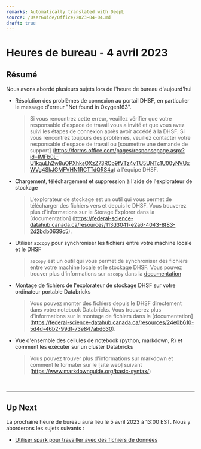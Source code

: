 ```yaml
---
remarks: Automatically translated with DeepL
source: /UserGuide/Office/2023-04-04.md
draft: true
---
```


# Heures de bureau - 4 avril 2023

## Résumé

Nous avons abordé plusieurs sujets lors de l'heure de bureau d'aujourd'hui

- Résolution des problèmes de connexion au portail DHSF, en particulier le message d'erreur "Not found in Oxygen163".

  > Si vous rencontrez cette erreur, veuillez vérifier que votre responsable d'espace de travail vous a invité et que vous avez suivi les étapes de connexion après avoir accédé à la DHSF. Si vous rencontrez toujours des problèmes, veuillez contacter votre responsable d'espace de travail ou [soumettre une demande de support] (https://forms.office.com/pages/responsepage.aspx?id=lMFb0L-U1kquLh2w8uOPXhksOXzZ73RCp9fVTz4vTU5UNTc1U00yNVUxWVg4SkJGMFVHN1RCTTdQRS4u) à l'équipe DHSF.

- Chargement, téléchargement et suppression à l'aide de l'explorateur de stockage

  > L'explorateur de stockage est un outil qui vous permet de télécharger des fichiers vers et depuis le DHSF. Vous trouverez plus d'informations sur le Storage Explorer dans la [documentation] (https://federal-science-datahub.canada.ca/resources/113d3041-e2a6-4043-8f83-2d2bdb0639c5).

- Utiliser `azcopy` pour synchroniser les fichiers entre votre machine locale et le DHSF

  > `azcopy` est un outil qui vous permet de synchroniser des fichiers entre votre machine locale et le stockage DHSF. Vous pouvez trouver plus d'informations sur `azcopy` dans la [documentation](https://federal-science-datahub.canada.ca/resources/5a6b42aa-d48a-4e04-8383-751699273d7e)

- Montage de fichiers de l'explorateur de stockage DHSF sur votre ordinateur portable Databricks

  > Vous pouvez monter des fichiers depuis le DHSF directement dans votre notebook Databricks. Vous trouverez plus d'informations sur le montage de fichiers dans la [documentation] (https://federal-science-datahub.canada.ca/resources/24e0b610-5d4d-46b2-99df-73e847abd630).

- Vue d'ensemble des cellules de notebook (python, markdown, R) et comment les exécuter sur un cluster Databricks
  > Vous pouvez trouver plus d'informations sur markdown et comment le formater sur le [site web] suivant (https://www.markdownguide.org/basic-syntax/)

<br>

---

## Up Next

La prochaine heure de bureau aura lieu le 5 avril 2023 à 13:00 EST. Nous y aborderons les sujets suivants :

- [Utiliser spark pour travailler avec des fichiers de données](https://learn.microsoft.com/en-us/training/modules/use-apache-spark-azure-databricks/05-write-spark-code)
